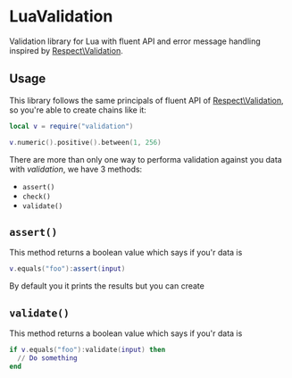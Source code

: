 # LuaValidation

Validation library for Lua with fluent API and error message handling inspired
by [Respect\Validation](https://github.com/Respect/Validation).

## Usage

This library follows the same principals of fluent API of [Respect\Validation][],
so you're able to create chains like it:

```lua
local v = require("validation")

v.numeric().positive().between(1, 256)
```

There are more than only one way to performa validation against you data with
_validation_, we have 3 methods:

- `assert()`
- `check()`
- `validate()`

## `assert()`

This method returns a boolean value which says if you'r data is

```lua
v.equals("foo"):assert(input)
```

By default you it prints the results but you can create

## `validate()`

This method returns a boolean value which says if you'r data is

```lua
if v.equals("foo"):validate(input) then
  // Do something
end
```

[Respect\Validation]: https://github.com/Respect/Validation "Respect\Validation"
